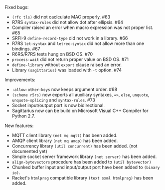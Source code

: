 Fixed bugs:

- `(rfc tls)` did not caclculate MAC properly. #63
- R7RS `syntax-rules` did not allow dot after ellipsis. #64
- Compiler raised an error when macro expression was not proper list. #65
- SRFI-9 `define-record-type` did not work in a library. #66
- R7RS `let-syntax` and `letrec-syntax` did not allow more than one bindings. #67
- R6RS/R7RS tests hung on BSD OS. #70
- `process-wait` did not return proper value on BSD OS. #71
- `define-library` without `export` clause raised an error.
- Library `(sagittarius)` was loaded with `-t` option. #74

Improvements: 

- `:allow-other-keys` now keeps argument order. #68
- `(scheme r5rs)` now exports all auxiliary syntaxes, `=>`, `else`, `unquote`, `unquote-splicing` and `syntax-rules`. #73
- Socket input/output port is now bidirectional.
- Sagittarius now can be build on Microsoft Visual C++ Compiler for Python 2.7.

New features:

- MQTT client library `(net mq mqtt)` has been added.
- AMQP client library `(net mq amqp)` has been added.
- Concurrency library `(util concurrent)` has been added. (not documented yet)
- Simple socket server framework library `(net server)` has been added.
- `align-bytevectors` procedure has been added to `(util bytevector)`
- Chunked buffer input and input/output port have been added to `(binary io)`.
- Racket's `htmlprag` compatible library `(text sxml htmlprag)` has been added.

